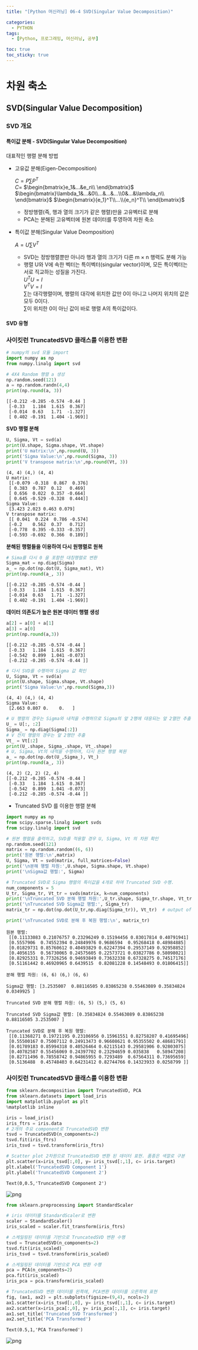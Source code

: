 ```yaml
---
title: "[Python 머신러닝] 06-4 SVD(Singular Value Decomposition)"

categories: 
  - PYTHON
tags:
  - [Python, 프로그래밍, 머신러닝, 공부]

toc: true
toc_sticky: true
---
```


# 차원 축소

## SVD(Singular Value Decomposition)

### SVD 개요


#### 특이값 분해 - SVD(Singular Value Decomposition)

대표적인 행렬 분해 방법
- 고유값 분해(Eigen-Decomposition)  

    $C = P \sum P^T$  
    $C =$  $\begin{bmatrix}e_1&...&e_n\\ \end{bmatrix}$ $\begin{bmatrix}\lambda_1&...&0\\...&...&...\\0&...&\lambda_n\\ \end{bmatrix}$ $\begin{bmatrix}{e_1}^T\\...\\{e_n}^T\\ \end{bmatrix}$
    
    - 정방행렬(즉, 행과 열의 크기가 같은 행렬)만을 고유벡터로 분해
    - PCA는 분해된 고유벡터에 원본 데이터를 투영하여 차원 축소


- 특이값 분해(Singular Value Deomposition)  

    $A = U \sum V^T$ 

    - SVD는 정방행렬뿐만 아니라 행과 열의 크기가 다른 m $\times$ n 행력도 분해 가능
    - 행렬 U와 V에 속한 벡터는 특이벡터(singular vector)이며, 모든 특이벡터는 서로 직교하는 성질을 가진다.  
    $U^T U = I$  
    $V^T V = I$  
    $\sum$는 대각행렬이며, 행렬의 대각에 위치한 값만 0이 아니고 나머지 위치의 값은 모두 0이다.  
    $\sum$이 위치한 0이 아닌 값이 바로 행렬 A의 특이값이다.


#### SVD 유형



### 사이킷런 TruncatedSVD 클래스를 이용한 변환


```python
# numpy의 svd 모듈 import
import numpy as np
from numpy.linalg import svd

# 4X4 Random 행렬 a 생성 
np.random.seed(121)
a = np.random.randn(4,4)
print(np.round(a, 3))
```

    [[-0.212 -0.285 -0.574 -0.44 ]
     [-0.33   1.184  1.615  0.367]
     [-0.014  0.63   1.71  -1.327]
     [ 0.402 -0.191  1.404 -1.969]]
    

**SVD 행렬 분해**


```python
U, Sigma, Vt = svd(a)
print(U.shape, Sigma.shape, Vt.shape)
print('U matrix:\n',np.round(U, 3))
print('Sigma Value:\n',np.round(Sigma, 3))
print('V transpose matrix:\n',np.round(Vt, 3))
```

    (4, 4) (4,) (4, 4)
    U matrix:
     [[-0.079 -0.318  0.867  0.376]
     [ 0.383  0.787  0.12   0.469]
     [ 0.656  0.022  0.357 -0.664]
     [ 0.645 -0.529 -0.328  0.444]]
    Sigma Value:
     [3.423 2.023 0.463 0.079]
    V transpose matrix:
     [[ 0.041  0.224  0.786 -0.574]
     [-0.2    0.562  0.37   0.712]
     [-0.778  0.395 -0.333 -0.357]
     [-0.593 -0.692  0.366  0.189]]
    

**분해된 행렬들을 이용하여 다시 원행렬로 원복**


```python
# Sima를 다시 0 을 포함한 대칭행렬로 변환
Sigma_mat = np.diag(Sigma)
a_ = np.dot(np.dot(U, Sigma_mat), Vt)
print(np.round(a_, 3))
```

    [[-0.212 -0.285 -0.574 -0.44 ]
     [-0.33   1.184  1.615  0.367]
     [-0.014  0.63   1.71  -1.327]
     [ 0.402 -0.191  1.404 -1.969]]
    

**데이터 의존도가 높은 원본 데이터 행렬 생성**


```python
a[2] = a[0] + a[1]
a[3] = a[0]
print(np.round(a,3))
```

    [[-0.212 -0.285 -0.574 -0.44 ]
     [-0.33   1.184  1.615  0.367]
     [-0.542  0.899  1.041 -0.073]
     [-0.212 -0.285 -0.574 -0.44 ]]
    


```python
# 다시 SVD를 수행하여 Sigma 값 확인 
U, Sigma, Vt = svd(a)
print(U.shape, Sigma.shape, Vt.shape)
print('Sigma Value:\n',np.round(Sigma,3))
```

    (4, 4) (4,) (4, 4)
    Sigma Value:
     [2.663 0.807 0.    0.   ]
    


```python
# U 행렬의 경우는 Sigma와 내적을 수행하므로 Sigma의 앞 2행에 대응되는 앞 2열만 추출
U_ = U[:, :2]
Sigma_ = np.diag(Sigma[:2])
# V 전치 행렬의 경우는 앞 2행만 추출
Vt_ = Vt[:2]
print(U_.shape, Sigma_.shape, Vt_.shape)
# U, Sigma, Vt의 내적을 수행하며, 다시 원본 행렬 복원
a_ = np.dot(np.dot(U_,Sigma_), Vt_)
print(np.round(a_, 3))
```

    (4, 2) (2, 2) (2, 4)
    [[-0.212 -0.285 -0.574 -0.44 ]
     [-0.33   1.184  1.615  0.367]
     [-0.542  0.899  1.041 -0.073]
     [-0.212 -0.285 -0.574 -0.44 ]]
    

* Truncated SVD 를 이용한 행렬 분해


```python
import numpy as np
from scipy.sparse.linalg import svds
from scipy.linalg import svd

# 원본 행렬을 출력하고, SVD를 적용할 경우 U, Sigma, Vt 의 차원 확인 
np.random.seed(121)
matrix = np.random.random((6, 6))
print('원본 행렬:\n',matrix)
U, Sigma, Vt = svd(matrix, full_matrices=False)
print('\n분해 행렬 차원:',U.shape, Sigma.shape, Vt.shape)
print('\nSigma값 행렬:', Sigma)

# Truncated SVD로 Sigma 행렬의 특이값을 4개로 하여 Truncated SVD 수행. 
num_components = 5
U_tr, Sigma_tr, Vt_tr = svds(matrix, k=num_components)
print('\nTruncated SVD 분해 행렬 차원:',U_tr.shape, Sigma_tr.shape, Vt_tr.shape)
print('\nTruncated SVD Sigma값 행렬:', Sigma_tr)
matrix_tr = np.dot(np.dot(U_tr,np.diag(Sigma_tr)), Vt_tr)  # output of TruncatedSVD

print('\nTruncated SVD로 분해 후 복원 행렬:\n', matrix_tr)
```

    원본 행렬:
     [[0.11133083 0.21076757 0.23296249 0.15194456 0.83017814 0.40791941]
     [0.5557906  0.74552394 0.24849976 0.9686594  0.95268418 0.48984885]
     [0.01829731 0.85760612 0.40493829 0.62247394 0.29537149 0.92958852]
     [0.4056155  0.56730065 0.24575605 0.22573721 0.03827786 0.58098021]
     [0.82925331 0.77326256 0.94693849 0.73632338 0.67328275 0.74517176]
     [0.51161442 0.46920965 0.6439515  0.82081228 0.14548493 0.01806415]]
    
    분해 행렬 차원: (6, 6) (6,) (6, 6)
    
    Sigma값 행렬: [3.2535007  0.88116505 0.83865238 0.55463089 0.35834824 0.0349925 ]
    
    Truncated SVD 분해 행렬 차원: (6, 5) (5,) (5, 6)
    
    Truncated SVD Sigma값 행렬: [0.35834824 0.55463089 0.83865238 0.88116505 3.2535007 ]
    
    Truncated SVD로 분해 후 복원 행렬:
     [[0.11368271 0.19721195 0.23106956 0.15961551 0.82758207 0.41695496]
     [0.55500167 0.75007112 0.24913473 0.96608621 0.95355502 0.48681791]
     [0.01789183 0.85994318 0.40526464 0.62115143 0.29581906 0.92803075]
     [0.40782587 0.55456069 0.24397702 0.23294659 0.035838   0.58947208]
     [0.82711496 0.78558742 0.94865955 0.7293489  0.67564311 0.73695659]
     [0.5136488  0.45748403 0.64231412 0.82744766 0.14323933 0.0258799 ]]
    

### 사이킷런 TruncatedSVD 클래스를 이용한 변환


```python
from sklearn.decomposition import TruncatedSVD, PCA
from sklearn.datasets import load_iris
import matplotlib.pyplot as plt
%matplotlib inline

iris = load_iris()
iris_ftrs = iris.data
# 2개의 주요 component로 TruncatedSVD 변환
tsvd = TruncatedSVD(n_components=2)
tsvd.fit(iris_ftrs)
iris_tsvd = tsvd.transform(iris_ftrs)

# Scatter plot 2차원으로 TruncatedSVD 변환 된 데이터 표현. 품종은 색깔로 구분
plt.scatter(x=iris_tsvd[:,0], y= iris_tsvd[:,1], c= iris.target)
plt.xlabel('TruncatedSVD Component 1')
plt.ylabel('TruncatedSVD Component 2')
```




    Text(0,0.5,'TruncatedSVD Component 2')




    
![png](output_14_1.png)
    



```python
from sklearn.preprocessing import StandardScaler

# iris 데이터를 StandardScaler로 변환
scaler = StandardScaler()
iris_scaled = scaler.fit_transform(iris_ftrs)

# 스케일링된 데이터를 기반으로 TruncatedSVD 변환 수행 
tsvd = TruncatedSVD(n_components=2)
tsvd.fit(iris_scaled)
iris_tsvd = tsvd.transform(iris_scaled)

# 스케일링된 데이터를 기반으로 PCA 변환 수행 
pca = PCA(n_components=2)
pca.fit(iris_scaled)
iris_pca = pca.transform(iris_scaled)

# TruncatedSVD 변환 데이터를 왼쪽에, PCA변환 데이터를 오른쪽에 표현 
fig, (ax1, ax2) = plt.subplots(figsize=(9,4), ncols=2)
ax1.scatter(x=iris_tsvd[:,0], y= iris_tsvd[:,1], c= iris.target)
ax2.scatter(x=iris_pca[:,0], y= iris_pca[:,1], c= iris.target)
ax1.set_title('Truncated SVD Transformed')
ax2.set_title('PCA Transformed')
```




    Text(0.5,1,'PCA Transformed')




    
![png](output_15_1.png)
    